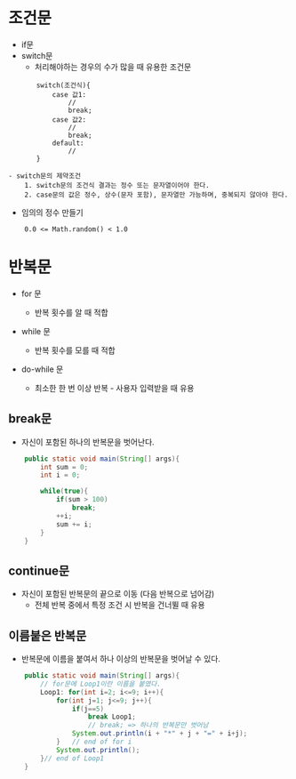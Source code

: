 조건문
=========

+ if문 
+ switch문 
    - 처리해야하는 경우의 수가 많을 때 유용한 조건문 
 ```   
        switch(조건식){
            case 값1: 
                // 
                break;
            case 값2: 
                //
                break;
            default:
                //
        }
``` 
    - switch문의 제약조건
        1. switch문의 조건식 결과는 정수 또는 문자열이어야 한다.
        2. case문의 값은 정수, 상수(문자 포함), 문자열만 가능하며, 중복되지 않아야 한다. 

+ 임의의 정수 만들기 
```
    0.0 <= Math.random() < 1.0
```

반복문
=======

+ for 문 
    - 반복 횟수를 알 때 적합 

+ while 문 
    - 반복 횟수를 모를 때 적합 

+ do-while 문
    - 최소한 한 번 이상 반복 - 사용자 입력받을 때 유용 


break문 
--------

+ 자신이 포함된 하나의 반복문을 벗어난다. 
```java
    public static void main(String[] args){
        int sum = 0;
        int i = 0;

        while(true){
            if(sum > 100)
                break;
            ++i;
            sum += i;
        }
    }
```

continue문
------

+ 자신이 포함된 반복문의 끝으로 이동  (다음 반복으로 넘어감)
    - 전체 반복 중에서 특정 조건 시 반복을 건너뛸 때 유용


이름붙은 반복문
------

+ 반복문에 이름을 붙여서 하나 이상의 반복문을 벗어날 수 있다. 
```java
    public static void main(String[] args){
        // for문에 Loop1이란 이름을 붙였다.
        Loop1: for(int i=2; i<=9; i++){
            for(int j=1; j<=9; j++){
                if(j==5)
                    break Loop1;
                    // break; => 하나의 반복문만 벗어남
                System.out.println(i + "*" + j + "=" + i+j);
            }   // end of for i
            System.out.println();
        }// end of Loop1 
    }
```